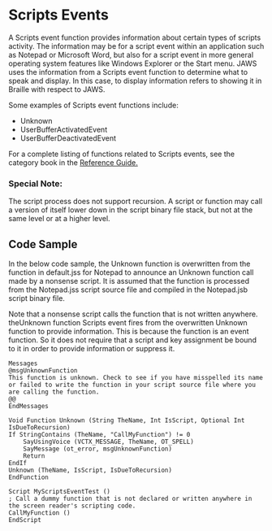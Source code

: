 # Scripts Events

A Scripts event function provides information about certain types of
scripts activity. The information may be for a script event within an
application such as Notepad or Microsoft Word, but also for a script
event in more general operating system features like Windows Explorer or
the Start menu. JAWS uses the information from a Scripts event function
to determine what to speak and display. In this case, to display
information refers to showing it in Braille with respect to JAWS.

Some examples of Scripts event functions include:

- Unknown
- UserBufferActivatedEvent
- UserBufferDeactivatedEvent

For a complete listing of functions related to Scripts events, see the
category book in the [Reference Guide.](../Reference_Guide.html)

### Special Note:

The script process does not support recursion. A script or function may
call a version of itself lower down in the script binary file stack, but
not at the same level or at a higher level.

## Code Sample

In the below code sample, the Unknown function is overwritten from the
function in default.jss for Notepad to announce an Unknown function call
made by a nonsense script. It is assumed that the function is processed
from the Notepad.jss script source file and compiled in the Notepad.jsb
script binary file.

Note that a nonsense script calls the function that is not written
anywhere. theUnknown function Scripts event fires from the overwritten
Unknown function to provide information. This is because the function is
an event function. So it does not require that a script and key
assignment be bound to it in order to provide information or suppress
it.

    Messages
    @msgUnknownFunction
    This function is unknown. Check to see if you have misspelled its name or failed to write the function in your script source file where you are calling the function.
    @@
    EndMessages

    Void Function Unknown (String TheName, Int IsScript, Optional Int IsDueToRecursion)
    If StringContains (TheName, "CallMyFunction") != 0
        SayUsingVoice (VCTX_MESSAGE, TheName, OT_SPELL)
        SayMessage (ot_error, msgUnknownFunction)
        Return
    EndIf
    Unknown (TheName, IsScript, IsDueToRecursion)
    EndFunction

    Script MyScriptsEventTest ()
    ; Call a dummy function that is not declared or written anywhere in the screen reader's scripting code.
    CallMyFunction ()
    EndScript
